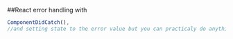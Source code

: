 ##React error handling with 

```js
ComponentDidCatch(), 
//and setting state to the error value but you can practicaly do anything with this poweful tool

```
